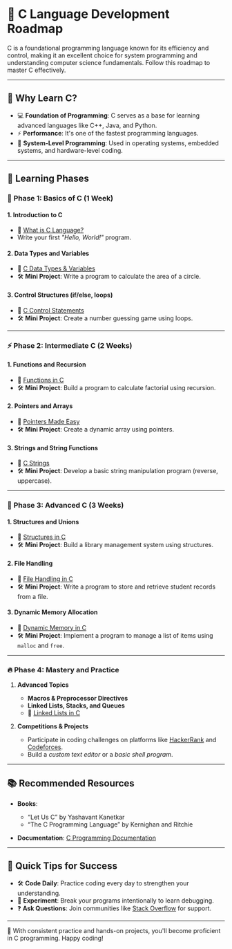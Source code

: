 # 🚀 C Language Development Roadmap

C is a foundational programming language known for its efficiency and control, making it an excellent choice for system programming and understanding computer science fundamentals. Follow this roadmap to master C effectively.

---

## 🏁 Why Learn C?

- 💻 **Foundation of Programming**: C serves as a base for learning advanced languages like C++, Java, and Python.  
- ⚡ **Performance**: It's one of the fastest programming languages.  
- 🔧 **System-Level Programming**: Used in operating systems, embedded systems, and hardware-level coding.  

---

## 📖 Learning Phases

### 🏃 **Phase 1: Basics of C (1 Week)**

#### 1. **Introduction to C**
   - 🎥 [What is C Language?](https://www.youtube.com/watch?v=KJgsSFOSQv0)
   - Write your first *"Hello, World!"* program.

#### 2. **Data Types and Variables**
   - 🎥 [C Data Types & Variables](https://www.youtube.com/watch?v=VTszP7p9F0Q)
   - 🛠️ **Mini Project**: Write a program to calculate the area of a circle.

#### 3. **Control Structures (if/else, loops)**
   - 🎥 [C Control Statements](https://www.youtube.com/watch?v=vgCCgC9W9Ok)
   - 🛠️ **Mini Project**: Create a number guessing game using loops.

---

### ⚡ **Phase 2: Intermediate C (2 Weeks)**

#### 1. **Functions and Recursion**
   - 🎥 [Functions in C](https://www.youtube.com/watch?v=dU5C5ZaCI2o)
   - 🛠️ **Mini Project**: Build a program to calculate factorial using recursion.

#### 2. **Pointers and Arrays**
   - 🎥 [Pointers Made Easy](https://www.youtube.com/watch?v=zuegQmMdy8M)
   - 🛠️ **Mini Project**: Create a dynamic array using pointers.

#### 3. **Strings and String Functions**
   - 🎥 [C Strings](https://www.youtube.com/watch?v=3vlpQHJ09do)
   - 🛠️ **Mini Project**: Develop a basic string manipulation program (reverse, uppercase).

---

### 🚀 **Phase 3: Advanced C (3 Weeks)**

#### 1. **Structures and Unions**
   - 🎥 [Structures in C](https://www.youtube.com/watch?v=FOa55B9Ikfg)
   - 🛠️ **Mini Project**: Build a library management system using structures.

#### 2. **File Handling**
   - 🎥 [File Handling in C](https://www.youtube.com/watch?v=ZQmEHDWuMDU)
   - 🛠️ **Mini Project**: Write a program to store and retrieve student records from a file.

#### 3. **Dynamic Memory Allocation**
   - 🎥 [Dynamic Memory in C](https://www.youtube.com/watch?v=Zd4n9gMCO2A)
   - 🛠️ **Mini Project**: Implement a program to manage a list of items using `malloc` and `free`.

---

### 🔥 **Phase 4: Mastery and Practice**

1. **Advanced Topics**
   - **Macros & Preprocessor Directives**
   - **Linked Lists, Stacks, and Queues**
   - 🎥 [Linked Lists in C](https://www.youtube.com/watch?v=4sC6Q_lBGg8)

2. **Competitions & Projects**
   - Participate in coding challenges on platforms like [HackerRank](https://www.hackerrank.com/domains/tutorials/10-days-of-c) and [Codeforces](https://codeforces.com/).
   - Build a *custom text editor* or a *basic shell program*.

---

## 📚 Recommended Resources

- **Books**:  
  - “Let Us C” by Yashavant Kanetkar  
  - “The C Programming Language” by Kernighan and Ritchie  

- **Documentation**: [C Programming Documentation](https://en.cppreference.com/w/c)

---

## 🌟 Quick Tips for Success

- 🛠️ **Code Daily**: Practice coding every day to strengthen your understanding.  
- 🧪 **Experiment**: Break your programs intentionally to learn debugging.  
- ❓ **Ask Questions**: Join communities like [Stack Overflow](https://stackoverflow.com/) for support.  

---

🎉 With consistent practice and hands-on projects, you'll become proficient in C programming. Happy coding!